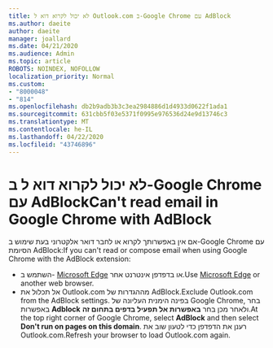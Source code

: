 ```yaml
---
title: לא יכול לקרוא דוא ל Outlook.com ב-Google Chrome עם AdBlock
ms.author: daeite
author: daeite
manager: joallard
ms.date: 04/21/2020
ms.audience: Admin
ms.topic: article
ROBOTS: NOINDEX, NOFOLLOW
localization_priority: Normal
ms.custom:
- "8000048"
- "814"
ms.openlocfilehash: db2b9adb3b3c3ea2984886d1d4933d0622f1ada1
ms.sourcegitcommit: 631cbb5f03e5371f0995e976536d24e9d13746c3
ms.translationtype: MT
ms.contentlocale: he-IL
ms.lasthandoff: 04/22/2020
ms.locfileid: "43746896"
---
```

# <a name="cant-read-email-in-google-chrome-with-adblock"></a><span data-ttu-id="b0773-102">לא יכול לקרוא דוא ל ב-Google Chrome עם AdBlock</span><span class="sxs-lookup"><span data-stu-id="b0773-102">Can't read email in Google Chrome with AdBlock</span></span>

<span data-ttu-id="b0773-103">אם אין באפשרותך לקרוא או לחבר דואר אלקטרוני בעת שימוש ב-Google Chrome עם הסיומת AdBlock:</span><span class="sxs-lookup"><span data-stu-id="b0773-103">If you can't read or compose email when using Google Chrome with the AdBlock extension:</span></span>

- <span data-ttu-id="b0773-104">השתמש ב- [Microsoft Edge](https://go.microsoft.com/fwlink/p/?linkid=2001503&amp;clcid=0x409) או בדפדפן אינטרנט אחר.</span><span class="sxs-lookup"><span data-stu-id="b0773-104">Use [Microsoft Edge](https://go.microsoft.com/fwlink/p/?linkid=2001503&amp;clcid=0x409) or another web browser.</span></span>
- <span data-ttu-id="b0773-105">אל תכלול את Outlook.com מההגדרות של AdBlock.</span><span class="sxs-lookup"><span data-stu-id="b0773-105">Exclude Outlook.com from the AdBlock settings.</span></span> <span data-ttu-id="b0773-106">בפינה הימנית העליונה של Google Chrome, בחר באפשרות **Adblock** ולאחר מכן בחר **באפשרות אל תפעיל בדפים בתחום זה**.</span><span class="sxs-lookup"><span data-stu-id="b0773-106">At the top right corner of Google Chrome, select **AdBlock** and then select **Don't run on pages on this domain**.</span></span> <span data-ttu-id="b0773-107">רענן את הדפדפן כדי לטעון שוב את Outlook.com.</span><span class="sxs-lookup"><span data-stu-id="b0773-107">Refresh your browser to load Outlook.com again.</span></span>